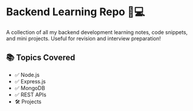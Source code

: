 # Backend Learning Repo 🧠💻

A collection of all my backend development learning notes, code snippets, and mini projects.
Useful for revision and interview preparation!

## 📚 Topics Covered
- ✅ Node.js
- ✅ Express.js
- ✅ MongoDB
- ✅ REST APIs
- 🛠️ Projects
